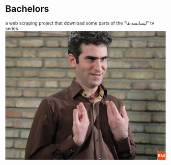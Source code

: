# Bachelors
a web scraping project that download some parts of the "لیسانسه ها" tv series.
![Habib image](./habib.jpg)
